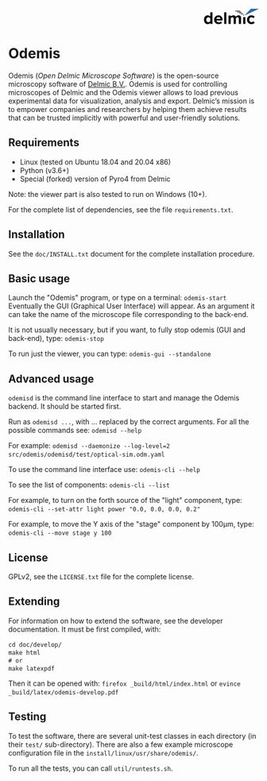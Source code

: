 <p align="right">
  <img  src="./src/odemis/gui/img/logo_h30.png">
</p>

# Odemis
Odemis (_Open Delmic Microscope Software_) is the open-source microscopy software of [Delmic B.V.](https://www.delmic.com). Odemis is used for controlling microscopes of Delmic and the Odemis viewer allows to load previous experimental data for visualization, analysis and export.
Delmic’s mission is to empower companies and researchers by helping them achieve results that can be trusted implicitly with powerful and user-friendly solutions.

## Requirements
* Linux (tested on Ubuntu 18.04 and 20.04 x86)
* Python (v3.6+)
* Special (forked) version of Pyro4 from Delmic

Note: the viewer part is also tested to run on Windows (10+).

For the complete list of dependencies, see the file `requirements.txt`.

## Installation
See the `doc/INSTALL.txt` document for the complete installation procedure.

## Basic usage
Launch the "Odemis" program, or type on a terminal:
`odemis-start`
Eventually the GUI (Graphical User Interface) will appear.
As an argument it can take the name of the microscope file corresponding to the back-end.

It is not usually necessary, but if you want, to fully stop odemis (GUI and back-end), type:
`odemis-stop`


To run just the viewer, you can type:
`odemis-gui --standalone`

## Advanced usage
`odemisd` is the command line interface to start and manage the Odemis backend. It should be started first.

Run as `odemisd ...`, with ... replaced by the correct arguments. For all the
possible commands see:
`odemisd --help`

For example:
`odemisd --daemonize --log-level=2 src/odemis/odemisd/test/optical-sim.odm.yaml`



To use the command line interface use:
`odemis-cli --help`

To see the list of components:
`odemis-cli --list`

For example, to turn on the forth source of the "light" component, type:
`odemis-cli --set-attr light power "0.0, 0.0, 0.0, 0.2"`

For example, to move the Y axis of the "stage" component by 100µm, type:
`odemis-cli --move stage y 100`


## License
GPLv2, see the `LICENSE.txt` file for the complete license.

## Extending
For information on how to extend the software, see the developer documentation.
It must be first compiled, with:
```
cd doc/develop/
make html
# or
make latexpdf
```
Then it can be opened with: 
`firefox _build/html/index.html`
or
`evince _build/latex/odemis-develop.pdf`

## Testing
To test the software, there are several unit-test classes in each directory (in their `test/` sub-directory). There are also a few example microscope configuration file in the `install/linux/usr/share/odemis/`.

To run all the tests, you can call `util/runtests.sh`.
